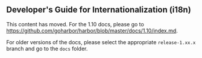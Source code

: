 ## Developer's Guide for Internationalization (i18n)

This content has moved. For the 1.10 docs, please go to https://github.com/goharbor/harbor/blob/master/docs/1.10/index.md. 

For older versions of the docs, please select the appropriate `release-1.xx.x` branch and go to the `docs` folder.
